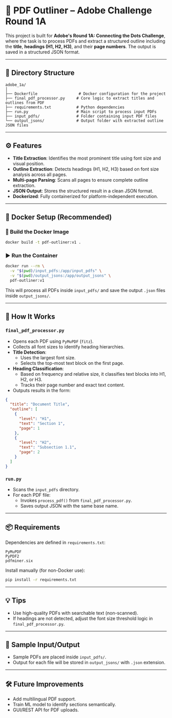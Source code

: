 
# 📄 PDF Outliner – Adobe Challenge Round 1A

This project is built for **Adobe's Round 1A: Connecting the Dots Challenge**, where the task is to process PDFs and extract a structured outline including the **title**, **headings (H1, H2, H3)**, and their **page numbers**. The output is saved in a structured JSON format.

---

## 📁 Directory Structure

```
adobe_1a/
│
├── Dockerfile                  # Docker configuration for the project
├── final_pdf_processor.py     # Core logic to extract titles and outlines from PDF
├── requirements.txt           # Python dependencies
├── run.py                     # Main script to process input PDFs
├── input_pdfs/                # Folder containing input PDF files
└── output_jsons/              # Output folder with extracted outline JSON files
```

---

## ⚙️ Features

- **Title Extraction**: Identifies the most prominent title using font size and visual position.
- **Outline Extraction**: Detects headings (H1, H2, H3) based on font size analysis across all pages.
- **Multi-page Parsing**: Scans all pages to ensure complete outline extraction.
- **JSON Output**: Stores the structured result in a clean JSON format.
- **Dockerized**: Fully containerized for platform-independent execution.

---

## 🐳 Docker Setup (Recommended)

### 🔧 Build the Docker Image

```bash
docker build -t pdf-outliner:v1 .
```

### ▶️ Run the Container

```bash
docker run --rm \
  -v "$(pwd)/input_pdfs:/app/input_pdfs" \
  -v "$(pwd)/output_jsons:/app/output_jsons" \
  pdf-outliner:v1
```

This will process all PDFs inside `input_pdfs/` and save the output `.json` files inside `output_jsons/`.

---

## 🧠 How It Works

### `final_pdf_processor.py`

- Opens each PDF using `PyMuPDF` (`fitz`).
- Collects all font sizes to identify heading hierarchies.
- **Title Detection**:
  - Uses the largest font size.
  - Selects the top-most text block on the first page.
- **Heading Classification**:
  - Based on frequency and relative size, it classifies text blocks into H1, H2, or H3.
  - Tracks their page number and exact text content.
- Outputs results in the form:
```json
{
  "title": "Document Title",
  "outline": [
    {
      "level": "H1",
      "text": "Section 1",
      "page": 1
    },
    {
      "level": "H2",
      "text": "Subsection 1.1",
      "page": 2
    }
  ]
}
```

### `run.py`

- Scans the `input_pdfs` directory.
- For each PDF file:
  - Invokes `process_pdf()` from `final_pdf_processor.py`.
  - Saves output JSON with the same base name.

---

## 📦 Requirements

Dependencies are defined in `requirements.txt`:

```text
PyMuPDF
PyPDF2
pdfminer.six
```

Install manually (for non-Docker use):

```bash
pip install -r requirements.txt
```

---

## 💡 Tips

- Use high-quality PDFs with searchable text (non-scanned).
- If headings are not detected, adjust the font size threshold logic in `final_pdf_processor.py`.

---

## 🧪 Sample Input/Output

- Sample PDFs are placed inside `input_pdfs/`.
- Output for each file will be stored in `output_jsons/` with `.json` extension.

---

## 🛠 Future Improvements

- Add multilingual PDF support.
- Train ML model to identify sections semantically.
- GUI/REST API for PDF uploads.
